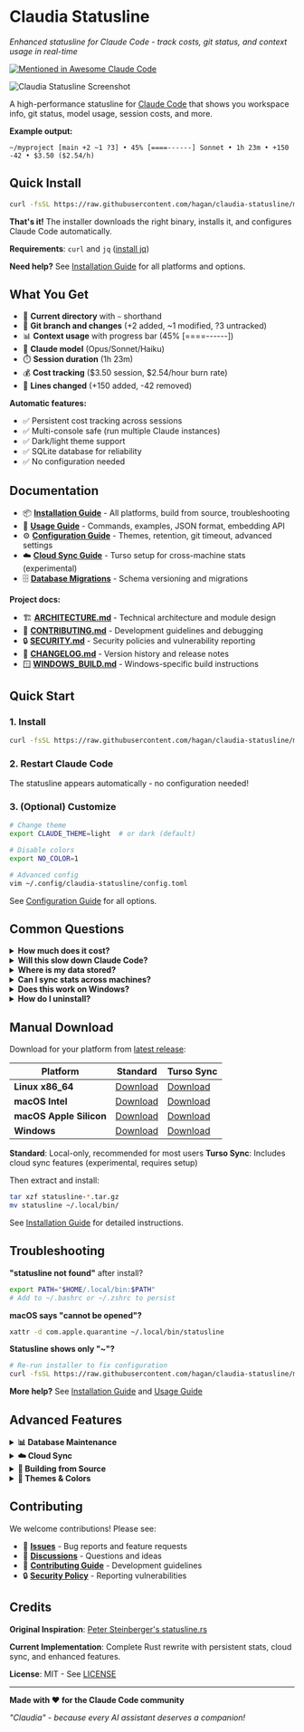 # Claudia Statusline

*Enhanced statusline for Claude Code - track costs, git status, and context usage in real-time*

[![Mentioned in Awesome Claude Code](https://awesome.re/mentioned-badge.svg)](https://github.com/hesreallyhim/awesome-claude-code)

![Claudia Statusline Screenshot](statusline.png)

A high-performance statusline for [Claude Code](https://docs.anthropic.com/en/docs/claude-code) that shows you workspace info, git status, model usage, session costs, and more.

**Example output:**
```
~/myproject [main +2 ~1 ?3] • 45% [====------] Sonnet • 1h 23m • +150 -42 • $3.50 ($2.54/h)
```

## Quick Install

```bash
curl -fsSL https://raw.githubusercontent.com/hagan/claudia-statusline/main/scripts/quick-install.sh | bash
```

**That's it!** The installer downloads the right binary, installs it, and configures Claude Code automatically.

**Requirements**: `curl` and `jq` ([install jq](https://stedolan.github.io/jq/download/))

**Need help?** See [Installation Guide](docs/INSTALLATION.md) for all platforms and options.

## What You Get

- 📁 **Current directory** with `~` shorthand
- 🌿 **Git branch and changes** (+2 added, ~1 modified, ?3 untracked)
- 📊 **Context usage** with progress bar (45% [====------])
- 🤖 **Claude model** (Opus/Sonnet/Haiku)
- ⏱️ **Session duration** (1h 23m)
- 💰 **Cost tracking** ($3.50 session, $2.54/hour burn rate)
- 📝 **Lines changed** (+150 added, -42 removed)

**Automatic features:**
- ✅ Persistent cost tracking across sessions
- ✅ Multi-console safe (run multiple Claude instances)
- ✅ Dark/light theme support
- ✅ SQLite database for reliability
- ✅ No configuration needed

## Documentation

- 📦 **[Installation Guide](docs/INSTALLATION.md)** - All platforms, build from source, troubleshooting
- 📖 **[Usage Guide](docs/USAGE.md)** - Commands, examples, JSON format, embedding API
- ⚙️ **[Configuration Guide](docs/CONFIGURATION.md)** - Themes, retention, git timeout, advanced settings
- ☁️ **[Cloud Sync Guide](docs/CLOUD_SYNC.md)** - Turso setup for cross-machine stats (experimental)
- 🗄️ **[Database Migrations](docs/DATABASE_MIGRATIONS.md)** - Schema versioning and migrations

**Project docs:**
- 🏗️ **[ARCHITECTURE.md](ARCHITECTURE.md)** - Technical architecture and module design
- 🤝 **[CONTRIBUTING.md](CONTRIBUTING.md)** - Development guidelines and debugging
- 🔒 **[SECURITY.md](SECURITY.md)** - Security policies and vulnerability reporting
- 📝 **[CHANGELOG.md](CHANGELOG.md)** - Version history and release notes
- 🪟 **[WINDOWS_BUILD.md](WINDOWS_BUILD.md)** - Windows-specific build instructions

## Quick Start

### 1. Install

```bash
curl -fsSL https://raw.githubusercontent.com/hagan/claudia-statusline/main/scripts/quick-install.sh | bash
```

### 2. Restart Claude Code

The statusline appears automatically - no configuration needed!

### 3. (Optional) Customize

```bash
# Change theme
export CLAUDE_THEME=light  # or dark (default)

# Disable colors
export NO_COLOR=1

# Advanced config
vim ~/.config/claudia-statusline/config.toml
```

See [Configuration Guide](docs/CONFIGURATION.md) for all options.

## Common Questions

<details>
<summary><b>How much does it cost?</b></summary>

Nothing! It's free and open source (MIT license). The cost tracking shows your Claude API usage costs.
</details>

<details>
<summary><b>Will this slow down Claude Code?</b></summary>

No. The binary is designed to refresh quickly while staying out of the way—the hot path completes in a few milliseconds on typical hardware and keeps CPU usage negligible.
</details>

<details>
<summary><b>Where is my data stored?</b></summary>

Locally in `~/.local/share/claudia-statusline/stats.db`. Nothing leaves your machine unless you enable cloud sync.
</details>

<details>
<summary><b>Can I sync stats across machines?</b></summary>

Yes! Download the [Turso variant](https://github.com/hagan/claudia-statusline/releases/latest) and see [Cloud Sync Guide](docs/CLOUD_SYNC.md) for setup.
</details>

<details>
<summary><b>Does this work on Windows?</b></summary>

Yes! Download the [Windows binary](https://github.com/hagan/claudia-statusline/releases/latest/download/statusline-windows-amd64.zip) and see [Windows Guide](WINDOWS_BUILD.md).
</details>

<details>
<summary><b>How do I uninstall?</b></summary>

```bash
./scripts/uninstall-statusline.sh
# Or manually: rm ~/.local/bin/statusline
```

See [Installation Guide](docs/INSTALLATION.md#uninstallation) for details.
</details>

## Manual Download

Download for your platform from [latest release](https://github.com/hagan/claudia-statusline/releases/latest):

| Platform | Standard | Turso Sync |
|----------|----------|------------|
| **Linux x86_64** | [Download](https://github.com/hagan/claudia-statusline/releases/latest/download/statusline-linux-amd64.tar.gz) | [Download](https://github.com/hagan/claudia-statusline/releases/latest/download/statusline-turso-linux-amd64.tar.gz) |
| **macOS Intel** | [Download](https://github.com/hagan/claudia-statusline/releases/latest/download/statusline-darwin-amd64.tar.gz) | [Download](https://github.com/hagan/claudia-statusline/releases/latest/download/statusline-turso-darwin-amd64.tar.gz) |
| **macOS Apple Silicon** | [Download](https://github.com/hagan/claudia-statusline/releases/latest/download/statusline-darwin-arm64.tar.gz) | [Download](https://github.com/hagan/claudia-statusline/releases/latest/download/statusline-turso-darwin-arm64.tar.gz) |
| **Windows** | [Download](https://github.com/hagan/claudia-statusline/releases/latest/download/statusline-windows-amd64.zip) | [Download](https://github.com/hagan/claudia-statusline/releases/latest/download/statusline-turso-windows-amd64.zip) |

**Standard**: Local-only, recommended for most users
**Turso Sync**: Includes cloud sync features (experimental, requires setup)

Then extract and install:
```bash
tar xzf statusline-*.tar.gz
mv statusline ~/.local/bin/
```

See [Installation Guide](docs/INSTALLATION.md) for detailed instructions.

## Troubleshooting

**"statusline not found"** after install?
```bash
export PATH="$HOME/.local/bin:$PATH"
# Add to ~/.bashrc or ~/.zshrc to persist
```

**macOS says "cannot be opened"?**
```bash
xattr -d com.apple.quarantine ~/.local/bin/statusline
```

**Statusline shows only "~"?**
```bash
# Re-run installer to fix configuration
curl -fsSL https://raw.githubusercontent.com/hagan/claudia-statusline/main/scripts/quick-install.sh | bash
```

**More help?** See [Installation Guide](docs/INSTALLATION.md#troubleshooting) and [Usage Guide](docs/USAGE.md#troubleshooting)

## Advanced Features

<details>
<summary><b>📊 Database Maintenance</b></summary>

Keep your stats database optimized:

```bash
statusline db-maintain
```

Schedule with cron:
```bash
# Daily at 3 AM
0 3 * * * /path/to/statusline db-maintain --quiet
```

See [Usage Guide](docs/USAGE.md#database-maintenance) for details.
</details>

<details>
<summary><b>☁️ Cloud Sync</b></summary>

Track costs across multiple machines:

1. Download [Turso variant](https://github.com/hagan/claudia-statusline/releases/latest)
2. Create free [Turso](https://turso.tech/) account
3. Configure sync in `~/.config/claudia-statusline/config.toml`
4. Push/pull stats: `statusline sync --push` / `statusline sync --pull`

See [Cloud Sync Guide](docs/CLOUD_SYNC.md) for complete setup.
</details>

<details>
<summary><b>🔧 Building from Source</b></summary>

For developers or latest features:

```bash
git clone https://github.com/hagan/claudia-statusline
cd claudia-statusline
./scripts/install-statusline.sh

# Or manual build
cargo build --release

# Build with Turso sync
cargo build --release --features turso-sync
```

**Requirements**: Rust 1.70+ ([install](https://rustup.rs/))

See [Installation Guide](docs/INSTALLATION.md#building-from-source) for details.
</details>

<details>
<summary><b>🎨 Themes & Colors</b></summary>

```bash
# Dark theme (default)
export CLAUDE_THEME=dark

# Light theme
export CLAUDE_THEME=light

# Disable colors
export NO_COLOR=1
```

See [Configuration Guide](docs/CONFIGURATION.md#theme-customization) for customization.
</details>

## Contributing

We welcome contributions! Please see:

- 🐛 **[Issues](https://github.com/hagan/claudia-statusline/issues)** - Bug reports and feature requests
- 💬 **[Discussions](https://github.com/hagan/claudia-statusline/discussions)** - Questions and ideas
- 🤝 **[Contributing Guide](CONTRIBUTING.md)** - Development guidelines
- 🔒 **[Security Policy](SECURITY.md)** - Reporting vulnerabilities

## Credits

**Original Inspiration**: [Peter Steinberger's statusline.rs](https://gist.github.com/steipete/8396e512171d31e934f0013e5651691e)

**Current Implementation**: Complete Rust rewrite with persistent stats, cloud sync, and enhanced features.

**License**: MIT - See [LICENSE](LICENSE)

---

**Made with ❤️ for the Claude Code community**

*"Claudia" - because every AI assistant deserves a companion!*
